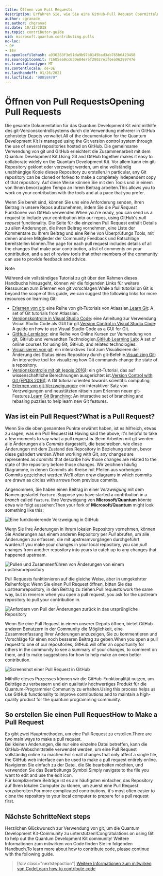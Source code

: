 ```yaml
---
title: Öffnen von Pull Requests
description: Erfahren Sie, wie Sie eine GitHub-Pull Request übermitteln, wenn Sie bereit sind, Code oder Dokumentation für die Microsoft Quantum Development Kit beizutragen.
author: cgranade
ms.author: chgranad
ms.date: 10/12/2018
ms.topic: contributor-guide
uid: microsoft.quantum.contributing.pulls
no-loc:
- Q#
- $$v
ms.openlocfilehash: a936283f3e51da9b97b8145bad3ab765b6423458
ms.sourcegitcommit: 71605ea9cc630e84e7ef29027e1f0ea06299747e
ms.translationtype: MT
ms.contentlocale: de-DE
ms.lasthandoff: 01/26/2021
ms.locfileid: "98858470"
---
```

# <a name="opening-pull-requests"></a><span data-ttu-id="6197c-103">Öffnen von Pull Requests</span><span class="sxs-lookup"><span data-stu-id="6197c-103">Opening Pull Requests</span></span> #

<span data-ttu-id="6197c-104">Die gesamte Dokumentation für das Quantum Development Kit wird mithilfe des git-Versionskontrollsystems durch die Verwendung mehrerer in GitHub gehosteter Depots verwaltet.</span><span class="sxs-lookup"><span data-stu-id="6197c-104">All of the documentation for the Quantum Development Kit is managed using the Git version control system through the use of several repositories hosted on GitHub.</span></span>
<span data-ttu-id="6197c-105">Die gemeinsame Verwendung von git und GitHub erleichtert die Zusammenarbeit mit dem Quantum Development Kit.</span><span class="sxs-lookup"><span data-stu-id="6197c-105">Using Git and GitHub together makes it easy to collaborate widely on the Quantum Development Kit.</span></span>
<span data-ttu-id="6197c-106">Vor allem kann ein git-Repository geklont oder verzweigt werden, um eine vollständig unabhängige Kopie dieses Repository zu erstellen.</span><span class="sxs-lookup"><span data-stu-id="6197c-106">In particular, any Git repository can be cloned or forked to make a completely independent copy of that repository.</span></span>
<span data-ttu-id="6197c-107">Auf diese Weise können Sie mit den Tools und in einem von Ihnen bevorzugten Tempo an Ihrem Beitrag arbeiten.</span><span class="sxs-lookup"><span data-stu-id="6197c-107">This allows you to work on your contribution with the tools and at a pace that you prefer.</span></span>

<span data-ttu-id="6197c-108">Wenn Sie bereit sind, können Sie uns eine Anforderung senden, ihren Beitrag in unsere Repos aufzunehmen, indem Sie die _Pull Request_ Funktionen von GitHub verwenden.</span><span class="sxs-lookup"><span data-stu-id="6197c-108">When you're ready, you can send us a request to include your contribution into our repos, using GitHub's _pull request_ functionality.</span></span>
<span data-ttu-id="6197c-109">Die Seite für die einzelnen Pull Request enthält Details zu allen Änderungen, die ihren Beitrag vornehmen, eine Liste der Kommentare zu Ihrem Beitrag und eine Reihe von Überprüfungs Tools, mit denen andere Mitglieder der Community Feedback und Ratschläge bereitstellen können.</span><span class="sxs-lookup"><span data-stu-id="6197c-109">The page for each pull request includes details of all the changes that make your contribution, a list of comments on your contribution, and a set of review tools that other members of the community can use to provide feedback and advice.</span></span>

> [!NOTE]
> <span data-ttu-id="6197c-110">Während ein vollständiges Tutorial zu git über den Rahmen dieses Handbuchs hinausgeht, können wir die folgenden Links für weitere Ressourcen zum Erlernen von git vorschlagen:</span><span class="sxs-lookup"><span data-stu-id="6197c-110">While a full tutorial on Git is beyond the scope of this guide, we can suggest the following links for more resources on learning Git:</span></span>
>
> - <span data-ttu-id="6197c-111">[Erlernen von git](https://www.atlassian.com/git): eine Reihe von git-Tutorials von Atlassian.</span><span class="sxs-lookup"><span data-stu-id="6197c-111">[Learn Git](https://www.atlassian.com/git): A set of Git tutorials from Atlassian.</span></span>
> - <span data-ttu-id="6197c-112">[Versionskontrolle in Visual Studio Code](https://code.visualstudio.com/docs/editor/versioncontrol): eine Anleitung zur Verwendung Visual Studio Code als GUI für git.</span><span class="sxs-lookup"><span data-stu-id="6197c-112">[Version Control in Visual Studio Code](https://code.visualstudio.com/docs/editor/versioncontrol): A guide on how to use Visual Studio Code as a GUI for Git.</span></span>
> - <span data-ttu-id="6197c-113">[GitHub-Lernlabor](https://lab.github.com/): eine Reihe von Online Kursen zur Verwendung von git, GitHub und verwandten Technologien.</span><span class="sxs-lookup"><span data-stu-id="6197c-113">[GitHub Learning Lab](https://lab.github.com/): A set of online courses for using Git, GitHub, and related technologies.</span></span>
> - <span data-ttu-id="6197c-114">[Visualisieren von git](https://git-school.github.io/visualizing-git/): ein interaktives Tool zum Visualisieren der Änderung des Status eines Repository durch git-Befehle.</span><span class="sxs-lookup"><span data-stu-id="6197c-114">[Visualizing Git](https://git-school.github.io/visualizing-git/): An interactive tool for visualizing how Git commands change the state of a repository.</span></span>
> - <span data-ttu-id="6197c-115">[Versionskontrolle mit git (epqis 2016)](https://nbviewer.jupyter.org/github/QuinnPhys/PythonWorkshop-science/blob/master/lecture-1-scicomp-tools-part1.ipynb#Version-Control-with-Git-(50-Minutes)): ein git-Tutorial, das auf wissenschaftliche Berechnungen ausgerichtet ist.</span><span class="sxs-lookup"><span data-stu-id="6197c-115">[Version Control with Git (EPQIS 2016)](https://nbviewer.jupyter.org/github/QuinnPhys/PythonWorkshop-science/blob/master/lecture-1-scicomp-tools-part1.ipynb#Version-Control-with-Git-(50-Minutes)): A Git tutorial oriented towards scientific computing.</span></span>
> - <span data-ttu-id="6197c-116">[Erlernen von git-Verzweigungen](https://learngitbranching.js.org/): ein interaktiver Satz von Verzweigungen und neustützten rätseln zum Erlernen neuer git-Features.</span><span class="sxs-lookup"><span data-stu-id="6197c-116">[Learn Git Branching](https://learngitbranching.js.org/): An interactive set of branching and rebasing puzzles to help learn new Git features.</span></span>

## <a name="what-is-a-pull-request"></a><span data-ttu-id="6197c-117">Was ist ein Pull Request?</span><span class="sxs-lookup"><span data-stu-id="6197c-117">What is a Pull Request?</span></span> ##

<span data-ttu-id="6197c-118">Wenn Sie die oben genannten Punkte erwähnt haben, ist es hilfreich, etwas zu sagen, was ein Pull Request **ist**.</span><span class="sxs-lookup"><span data-stu-id="6197c-118">Having said the above, it's helpful to take a few moments to say what a pull request **is**.</span></span>
<span data-ttu-id="6197c-119">Beim Arbeiten mit git werden alle Änderungen als _Commits_ dargestellt, die beschreiben, wie diese Änderungen mit dem Zustand des Repository in Beziehung stehen, bevor diese geändert werden.</span><span class="sxs-lookup"><span data-stu-id="6197c-119">When working with Git, any changes are represented as _commits_ that describe how those changes are related to the state of the repository before those changes.</span></span>
<span data-ttu-id="6197c-120">Wir zeichnen häufig Diagramme, in denen Commits als Kreise mit Pfeilen aus vorherigen Commits gezeichnet werden.</span><span class="sxs-lookup"><span data-stu-id="6197c-120">We'll often draw diagrams in which commits are drawn as circles with arrows from previous commits.</span></span>

<span data-ttu-id="6197c-121">Angenommen, Sie haben einen Beitrag in einer _Verzweigung_ mit dem Namen gestartet `feature` .</span><span class="sxs-lookup"><span data-stu-id="6197c-121">Suppose you have started a contribution in a _branch_ called `feature`.</span></span>
<span data-ttu-id="6197c-122">Ihre Verzweigung von **Microsoft/Quantum** könnte etwa wie folgt aussehen:</span><span class="sxs-lookup"><span data-stu-id="6197c-122">Then your fork of **Microsoft/Quantum** might look something like this:</span></span>

![Eine funktionierende Verzweigung in GitHub](~/media/git-workflow-step0.png)

<span data-ttu-id="6197c-124">Wenn Sie Ihre Änderungen in Ihrem lokalen Repository vornehmen, können Sie Änderungen aus einem anderen Repository per _Pull_ abrufen, um alle Änderungen zu erfassen, die mit upstreamvorgängen durchgeführt wurden.</span><span class="sxs-lookup"><span data-stu-id="6197c-124">If you make your changes in your local repository, you can _pull_ changes from another repository into yours to catch up to any changes that happened upstream.</span></span>

![Pullen und Zusammenführen von Änderungen von einem upstreamrepository](~/media/git-workflow-step1.png)

<span data-ttu-id="6197c-126">Pull Requests funktionieren auf die gleiche Weise, aber in umgekehrter Reihenfolge: Wenn Sie einen Pull Request öffnen, bitten Sie das upstreamrepository, in den Beitrag zu ziehen.</span><span class="sxs-lookup"><span data-stu-id="6197c-126">Pull requests work the same way, but in reverse: when you open a pull request, you ask for the upstream repository to pull your contribution in.</span></span>

![Anfordern von Pull der Änderungen zurück in das ursprüngliche Repository](~/media/git-workflow-step2.png)

<span data-ttu-id="6197c-128">Wenn Sie eine Pull Request in einem unserer Depots öffnen, bietet GitHub anderen Benutzern in der Community die Möglichkeit, eine Zusammenfassung Ihrer Änderungen anzuzeigen, Sie zu kommentieren und Vorschläge für einen noch besseren Beitrag zu geben.</span><span class="sxs-lookup"><span data-stu-id="6197c-128">When you open a pull request to one of our repositories, GitHub will offer an opportunity for others in the community to see a summary of your changes, to comment on them, and to make suggestions for how to help make an even better contribution.</span></span>

![Screenshot einer Pull Request in GitHub](~/media/pull-request-header.png)

<span data-ttu-id="6197c-130">Mithilfe dieses Prozesses können wir die GitHub-Funktionalität nutzen, um Beiträge zu verbessern und ein qualitativ hochwertiges Produkt für die Quantum-Programmier Community zu erhalten.</span><span class="sxs-lookup"><span data-stu-id="6197c-130">Using this process helps us use GitHub functionality to improve contributions and to maintain a high-quality product for the quantum programming community.</span></span>

## <a name="how-to-make-a-pull-request"></a><span data-ttu-id="6197c-131">So erstellen Sie einen Pull Request</span><span class="sxs-lookup"><span data-stu-id="6197c-131">How to Make a Pull Request</span></span> ##

<span data-ttu-id="6197c-132">Es gibt zwei Hauptmethoden, um eine Pull Request zu erstellen.</span><span class="sxs-lookup"><span data-stu-id="6197c-132">There are two main ways to make a pull request.</span></span>  
<span data-ttu-id="6197c-133">Bei kleinen Änderungen, die nur eine einzelne Datei betreffen, kann die GitHub-Webschnittstelle verwendet werden, um eine Pull Request vollständig online zu machen.</span><span class="sxs-lookup"><span data-stu-id="6197c-133">For small changes that only affect a single file, the GitHub web interface can be used to make a pull request entirely online.</span></span> <span data-ttu-id="6197c-134">Navigieren Sie einfach zu der Datei, die Sie bearbeiten möchten, und verwenden Sie das Bearbeitungs Symbol.</span><span class="sxs-lookup"><span data-stu-id="6197c-134">Simply navigate to the file you want to edit and use the edit icon.</span></span>  
<span data-ttu-id="6197c-135">Für kompliziertere Beiträge ist es am häufigsten einfacher, das Repository auf Ihren lokalen Computer zu klonen, um zuerst eine Pull Request vorzubereiten.</span><span class="sxs-lookup"><span data-stu-id="6197c-135">For more complicated contributions, it's most often easier to clone the repository to your local computer to prepare for a pull request first.</span></span>

<!--
### Using the Web Interface ###

**TODO**

### Command-Line and GitHub Flow ###

Most of the time, it's easier to prepare a pull request on your own computer; that makes it easier to work incrementally, and to test your changes.
If you haven't already done so, the first step is to _fork_ the repository that you'd like to contribute to.
Forking makes a complete clone of the original repository, but under your GitHub account instead of under [Microsoft](http://github.com/Microsoft/) or [MicrosoftDocs](http://github.com/MicrosoftDocs/).
This way, you can edit your personal fork to your heart's content before making a pull request for your work.

**TODO: pick up here**

## Code Review and Etiquette ##

**TODO: PR ettiquette, reviews, etc.**

-->

## <a name="next-steps"></a><span data-ttu-id="6197c-136">Nächste Schritte</span><span class="sxs-lookup"><span data-stu-id="6197c-136">Next steps</span></span> ##

<span data-ttu-id="6197c-137">Herzlichen Glückwunsch zur Verwendung von git, um die Quantum Development Kit-Community zu unterstützen!</span><span class="sxs-lookup"><span data-stu-id="6197c-137">Congratulations on using Git to help out the Quantum Development Kit community!</span></span>
<span data-ttu-id="6197c-138">Weitere Informationen zum mitwirken von Code finden Sie im folgenden Handbuch.</span><span class="sxs-lookup"><span data-stu-id="6197c-138">To learn more about how to contribute code, please continue with the following guide.</span></span>

> [!div class="nextstepaction"]
> [<span data-ttu-id="6197c-139">Weitere Informationen zum mitwirken von Code</span><span class="sxs-lookup"><span data-stu-id="6197c-139">Learn how to contribute code</span></span>](xref:microsoft.quantum.contributing.code)
